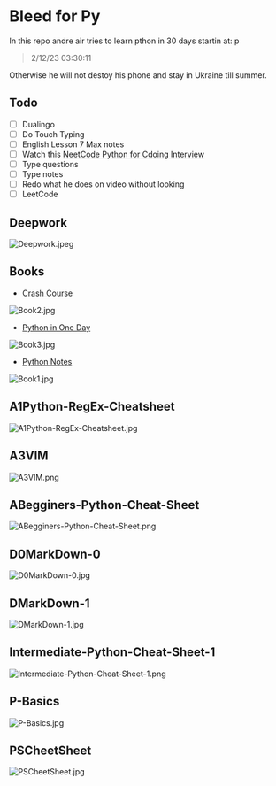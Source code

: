 # Bleed for Py 

In this repo andre air tries to learn pthon in 30 days startin at:
p
> 2/12/23 03:30:11

Otherwise he will not destoy his phone and stay in Ukraine till summer.

## Todo

- [ ] Dualingo
- [ ] Do Touch Typing
- [ ] English Lesson 7 Max notes
- [ ] Watch this [NeetCode Python for Cdoing Interview](./res/videos/NeetCode-PythonForInterview[0K_eZGS5NsU].mp4)
- [ ] Type questions
- [ ] Type notes
- [ ] Redo what he does on video without looking
- [ ] LeetCode

## Deepwork

 
![Deepwork.jpeg](./res/Deepwork.jpeg)

## Books



- [Crash Course](./pdf/APythonCrashCourse.pdf)

![Book2.jpg](./res/Book2.jpg)

- [Python in One Day](./pdf/PythonInOneDay.pdf)
 
![Book3.jpg](./res/Book3.jpg)

- [Python Notes](./pdf/PythonNOtes.pdf)

![Book1.jpg](./res/Book1.jpg)

## A1Python-RegEx-Cheatsheet

 
![A1Python-RegEx-Cheatsheet.jpg](./res/A1Python-RegEx-Cheatsheet.jpg)

 
## A3VIM

 
![A3VIM.png](./res/A3VIM.png)

 
## ABegginers-Python-Cheat-Sheet

 
![ABegginers-Python-Cheat-Sheet.png](./res/ABegginers-Python-Cheat-Sheet.png)

 

 
## D0MarkDown-0

 
![D0MarkDown-0.jpg](./res/D0MarkDown-0.jpg)

 

 
## DMarkDown-1

 
![DMarkDown-1.jpg](./res/DMarkDown-1.jpg)

 
## Intermediate-Python-Cheat-Sheet-1

 
![Intermediate-Python-Cheat-Sheet-1.png](./res/Intermediate-Python-Cheat-Sheet-1.png)

 
## P-Basics

 
![P-Basics.jpg](./res/P-Basics.jpg)

 
## PSCheetSheet

 
![PSCheetSheet.jpg](./res/PSCheetSheet.jpg)

 
